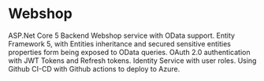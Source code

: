 # Webshop

ASP.Net Core 5 Backend Webshop service with OData support.
Entity Framework 5, with Entities inheritance and secured sensitive entities properties form being exposed to OData queries.
OAuth 2.0 authentication with JWT Tokens and Refresh tokens.
Identity Service with user roles.
Using Github CI-CD with Github actions to deploy to Azure.
